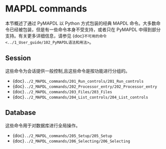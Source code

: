 # MAPDL commands

本节概述了通过 PyMAPDL 以 Python 方式包装的经典 MAPDL 命令。大多数命令已经被包装，但是有一些命令本身不受支持，或者只在 PyMAPDL 中得到部分支持。有关更多详细信息，请参见 {doc}`不可用的命令<../1_User_guide/102_PyMAPDL语法和用法>`。

## Session
这些命令为会话提供一般控制,且这些命令是按功能进行分组的。

- {doc}`../2_MAPDL_commands/201_Run_controls/201_Run_controls`
- {doc}`../2_MAPDL_commands/202_Processor_entry/202_Processor_entry`
- {doc}`../2_MAPDL_commands/203_Files/203_Files`
- {doc}`../2_MAPDL_commands/204_List_controls/204_List_controls`

## Database
这些命令用于对数据库进行全局操作。

- {doc}`../2_MAPDL_commands/205_Setup/205_Setup`
- {doc}`../2_MAPDL_commands/206_Selecting/206_Selecting`



